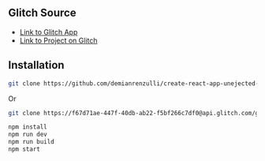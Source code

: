 
## Glitch Source

* [Link to Glitch App](https://demianrenzulli-create-react-app-unejected.glitch.me)
* [Link to Project on Glitch](https://glitch.com/~demianrenzulli-create-react-app-unejected)

## Installation

```sh
git clone https://github.com/demianrenzulli/create-react-app-unejected-quicklink.git
```

Or

```sh
git clone https://f67d71ae-447f-40db-ab22-f5bf266c7df0@api.glitch.com/git/demianrenzulli-create-react-app-unejected
```

```sh
npm install
npm run dev
npm run build
npm start
```
